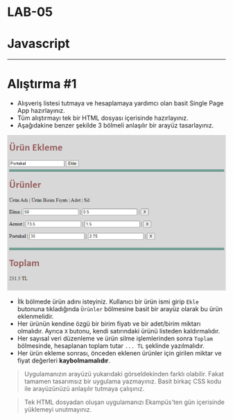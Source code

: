 # LAB-05

# Javascript

---

# Alıştırma #1
- Alışveriş listesi tutmaya ve hesaplamaya yardımcı olan basit Single Page App hazırlayınız.
- Tüm alıştırmayı tek bir HTML dosyası içerisinde hazırlayınız.
- Aşağıdakine benzer şekilde 3 bölmeli anlaşılır bir arayüz tasarlayınız.

![shopping.png](shopping.png)

- İlk bölmede ürün adını isteyiniz. Kullanıcı bir ürün ismi girip `Ekle` butonuna tıkladığında `Ürünler` bölmesine basit bir arayüz olarak bu ürün eklenmelidir.
- Her ürünün kendine özgü bir birim fiyatı ve bir adet/birim miktarı olmalıdır. Ayrıca `X` butonu, kendi satırındaki ürünü listeden kaldırmalıdır.
- Her sayısal veri düzenleme ve ürün silme işlemlerinden sonra `Toplam` bölmesinde, hesaplanan toplam tutar `... TL` şeklinde yazılmalıdır.
- Her ürün ekleme sonrası, önceden eklenen ürünler için girilen miktar ve fiyat değerleri **kaybolmamalıdır**.

> Uygulamanızın arayüzü yukarıdaki görseldekinden farklı olabilir. Fakat tamamen tasarımsız bir uygulama yazmayınız. Basit birkaç CSS kodu ile arayüzünüzü anlaşılır tutmaya çalışınız.

> Tek HTML dosyadan oluşan uygulamanızı Ekampüs'ten gün içerisinde yüklemeyi unutmayınız.


